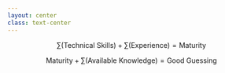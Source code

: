```yaml
---
layout: center
class: text-center
---
```


<style scoped>h1 {display: none}</style>

# The Maturity Formula

<div class="flex flex-col items-center justify-center space-y-16 mt-12">

$$
\sum(\text{Technical Skills}) + \sum(\text{Experience}) = \text{Maturity}
$$

$$
\text{Maturity} + \sum(\text{Available Knowledge}) = \text{Good Guessing}
$$

</div>

<!--

# The Maturity Formula

$$\sum(\text{Skills}) + \sum(\text{Experience}) = \text{Maturity}$$

$$\text{Maturity} + \sum(\text{Knowledge}) = \text{Good Guessing}$$

The summation symbols are crucial here - it's not just having skills, experience, or knowledge, but the accumulation and integration of these elements that creates the capability for intelligent decision-making.

Think about how this works with humans first. The sum of technical skills combined with the sum of experiences creates maturity. Then, when you give that mature person access to the sum of available knowledge, they make good decisions - what we might call "good guessing."

The same pattern applies to LLMs. They've accumulated technical capabilities, integrated experience through training, and reached a level of maturity. Now, when we provide them with the right sum of available knowledge - the right context - they can make remarkably good decisions.

This isn't magic. It's a predictable mathematical relationship that we can understand and work with.
-->
